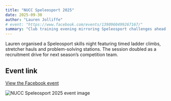 ```yaml
---
title: "NUCC Speleosport 2025"
date: 2025-09-30
author: "Lauren Jolliffe"
# event: "https://www.facebook.com/events/1390960499267167/"
summary: "Club training evening mirroring Speleosport challenges ahead of the 2026 calendar."
---
```

Lauren organised a Speleosport skills night featuring timed ladder climbs, stretcher hauls and problem-solving stations. The session doubled as a recruitment drive for next season’s competition team.

## Event link

[View the Facebook event](https://www.facebook.com/events/1390960499267167/)

![NUCC Speleosport 2025 event image](https://scontent.fcbr2-1.fna.fbcdn.net/v/t39.30808-6/539479479_3983017635342045_8643513082095083709_n.jpg?stp=dst-jpg_p228x119_tt6&_nc_cat=109&ccb=1-7&_nc_sid=75d36f&_nc_ohc=F7Bh29yTOr8Q7kNvwGb7Nok&_nc_oc=AdnKFSJEO7Fm1mqWCDtcCYzqFEGh5kKDOQMOK6qDAFJ-q3r-V8gP-zn2SzaaGkxIACc&_nc_zt=23&_nc_ht=scontent.fcbr2-1.fna&_nc_gid=FQ9h59-xdZNM6WA6j9vqWQ&oh=00_AfcjSZsTL2CfkR8_Ztfz9MsNZmmwPsGTXD7i44m6XBHOvw&oe=68F17FF1)
